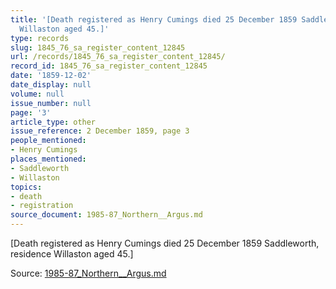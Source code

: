 ```yaml
---
title: '[Death registered as Henry Cumings died 25 December 1859 Saddleworth, residence
  Willaston aged 45.]'
type: records
slug: 1845_76_sa_register_content_12845
url: /records/1845_76_sa_register_content_12845/
record_id: 1845_76_sa_register_content_12845
date: '1859-12-02'
date_display: null
volume: null
issue_number: null
page: '3'
article_type: other
issue_reference: 2 December 1859, page 3
people_mentioned:
- Henry Cumings
places_mentioned:
- Saddleworth
- Willaston
topics:
- death
- registration
source_document: 1985-87_Northern__Argus.md
---
```


[Death registered as Henry Cumings died 25 December 1859 Saddleworth, residence Willaston aged 45.]

Source: [1985-87_Northern__Argus.md](/downloads/markdown/1985-87_Northern__Argus.md)
